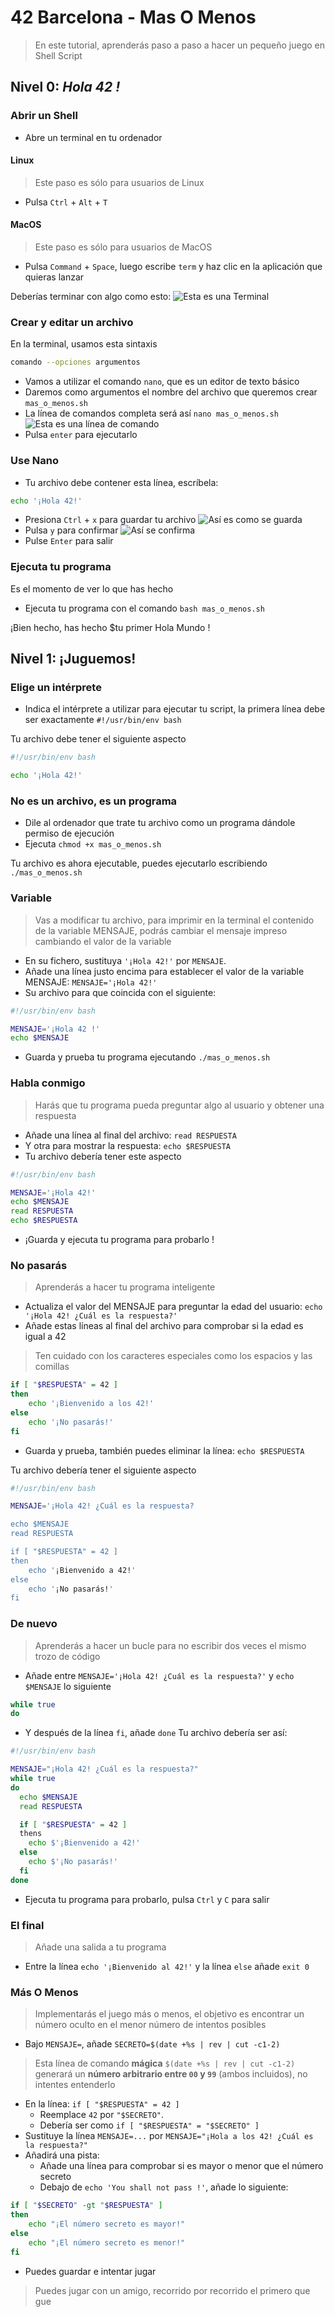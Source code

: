 # 42 Barcelona - Mas O Menos
> En este tutorial, aprenderás paso a paso a hacer un pequeño juego en Shell Script

## Nivel 0: *Hola 42 !*

### Abrir un Shell
- Abre un terminal en tu ordenador

#### Linux
> Este paso es sólo para usuarios de Linux
- Pulsa `Ctrl` + `Alt` + `T`

#### MacOS
> Este paso es sólo para usuarios de MacOS
- Pulsa `Command` + `Space`, luego escribe `term` y haz clic en la aplicación que quieras lanzar

Deberías terminar con algo como esto:
![Esta es una Terminal](./assets/shot_1.png)


### Crear y editar un archivo
En la terminal, usamos esta sintaxis
```bash
comando --opciones argumentos
```
- Vamos a utilizar el comando `nano`, que es un editor de texto básico
- Daremos como argumentos el nombre del archivo que queremos crear `mas_o_menos.sh`
- La línea de comandos completa será así `nano mas_o_menos.sh`
![Esta es una línea de comando](./assets/shot_2.png)
- Pulsa `enter` para ejecutarlo

### Use Nano
- Tu archivo debe contener esta línea, escríbela:
```bash
echo '¡Hola 42!'
```

- Presiona `Ctrl` + `x` para guardar tu archivo
![Así es como se guarda](./assets/shot_3.png)
- Pulsa `y` para confirmar
![Así se confirma](./assets/shot_4.png)
- Pulse `Enter` para salir

### Ejecuta tu programa
Es el momento de ver lo que has hecho
- Ejecuta tu programa con el comando `bash mas_o_menos.sh`

¡Bien hecho, has hecho $tu primer Hola Mundo !

## Nivel 1: ¡Juguemos!

### Elige un intérprete
- Indica el intérprete a utilizar para ejecutar tu script, la primera línea debe ser exactamente
`#!/usr/bin/env bash`

 Tu archivo debe tener el siguiente aspecto
 ```bash
 #!/usr/bin/env bash

 echo '¡Hola 42!'
 ```

### No es un archivo, es un programa
- Dile al ordenador que trate tu archivo como un programa dándole permiso de ejecución
- Ejecuta `chmod +x mas_o_menos.sh`

Tu archivo es ahora ejecutable, puedes ejecutarlo escribiendo `./mas_o_menos.sh`

### Variable
> Vas a modificar tu archivo, para imprimir en la terminal el contenido de la variable MENSAJE, podrás cambiar el mensaje impreso cambiando el valor de la variable
- En su fichero, sustituya `'¡Hola 42!'` por `MENSAJE`.
- Añade una línea justo encima para establecer el valor de la variable MENSAJE: `MENSAJE='¡Hola 42!'`
- Su archivo para que coincida con el siguiente:
```bash
#!/usr/bin/env bash

MENSAJE='¡Hola 42 !'
echo $MENSAJE
```
- Guarda y prueba tu programa ejecutando `./mas_o_menos.sh`

### Habla conmigo
> Harás que tu programa pueda preguntar algo al usuario y obtener una respuesta
- Añade una línea al final del archivo: `read RESPUESTA`
- Y otra para mostrar la respuesta: `echo $RESPUESTA`
- Tu archivo debería tener este aspecto
```bash
#!/usr/bin/env bash

MENSAJE='¡Hola 42!'
echo $MENSAJE
read RESPUESTA
echo $RESPUESTA
```
- ¡Guarda y ejecuta tu programa para probarlo !

### No pasarás
> Aprenderás a hacer tu programa inteligente
- Actualiza el valor del MENSAJE para preguntar la edad del usuario: `echo '¡Hola 42! ¿Cuál es la respuesta?'`
- Añade estas líneas al final del archivo para comprobar si la edad es igual a 42
> Ten cuidado con los caracteres especiales como los espacios y las comillas
```bash
if [ "$RESPUESTA" = 42 ]
then
	echo '¡Bienvenido a los 42!'
else
	echo '¡No pasarás!'
fi
```

- Guarda y prueba, también puedes eliminar la línea: `echo $RESPUESTA`

 Tu archivo debería tener el siguiente aspecto
```bash
#!/usr/bin/env bash

MENSAJE='¡Hola 42! ¿Cuál es la respuesta?

echo $MENSAJE
read RESPUESTA

if [ "$RESPUESTA" = 42 ]
then
	echo '¡Bienvenido a 42!'
else
	echo '¡No pasarás!'
fi
```

### De nuevo
> Aprenderás a hacer un bucle para no escribir dos veces el mismo trozo de código
- Añade entre `MENSAJE='¡Hola 42! ¿Cuál es la respuesta?'` y `echo $MENSAJE` lo siguiente
```bash
while true
do
```
- Y después de la línea `fi`, añade `done`
Tu archivo debería ser así:
```bash
#!/usr/bin/env bash

MENSAJE="¡Hola 42! ¿Cuál es la respuesta?"
while true
do
  echo $MENSAJE
  read RESPUESTA

  if [ "$RESPUESTA" = 42 ]
  thens
    echo $'¡Bienvenido a 42!'
  else
    echo $'¡No pasarás!'
  fi
done
```

- Ejecuta tu programa para probarlo, pulsa `Ctrl` y `C` para salir

### El final
> Añade una salida a tu programa
- Entre la línea `echo '¡Bienvenido al 42!'` y la línea `else` añade `exit 0`

### Más O Menos
> Implementarás el juego más o menos, el objetivo es encontrar un número oculto en el menor número de intentos posibles
- Bajo `MENSAJE=`, añade `SECRETO=$(date +%s | rev | cut -c1-2)`
> Esta línea de comando **mágica** `$(date +%s | rev | cut -c1-2)` generará un **número arbitrario entre `00` y `99`** (ambos incluidos), no intentes entenderlo
- En la línea: `if [ "$RESPUESTA" = 42 ]`
  - Reemplace `42` por `"$SECRETO"`.
  - Debería ser como `if [ "$RESPUESTA" = "$SECRETO" ]`
- Sustituye la línea `MENSAJE=...` por `MENSAJE="¡Hola a los 42! ¿Cuál es la respuesta?"`
- Añadirá una pista:
  - Añade una línea para comprobar si es mayor o menor que el número secreto
  - Debajo de `echo 'You shall not pass !'`, añade lo siguiente:
```bash
if [ "$SECRETO" -gt "$RESPUESTA" ]
then
	echo "¡El número secreto es mayor!"
else
	echo "¡El número secreto es menor!"
fi
```
- Puedes guardar e intentar jugar
> Puedes jugar con un amigo, recorrido por recorrido el primero que gue
